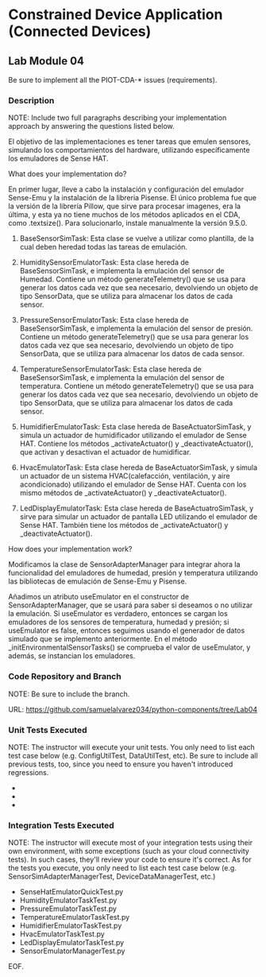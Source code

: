# Constrained Device Application (Connected Devices)

## Lab Module 04

Be sure to implement all the PIOT-CDA-* issues (requirements).

### Description

NOTE: Include two full paragraphs describing your implementation approach by answering the questions listed below.

El objetivo de las implementaciones es tener tareas que emulen sensores, simulando los comportamientos del hardware, utilizando específicamente los emuladores de Sense HAT.

What does your implementation do? 

En primer lugar, lleve a cabo la instalación y configuración del emulador Sense-Emu y la instalación de la libreria Pisense. El único problema fue que la versión de la librería Pillow, que sirve para procesar imagenes, era la última, y esta ya no tiene muchos de los métodos aplicados en el CDA, como .textsize(). Para solucionarlo, instale manualmente la versión 9.5.0.

1. BaseSensorSimTask: Esta clase se vuelve a utilizar como plantilla, de la cual deben heredad todas las tareas de emulación.

2. HumiditySensorEmulatorTask: Esta clase hereda de BaseSensorSimTask, e implementa la emulación del sensor de Humedad. Contiene un método generateTelemetry() que se usa para generar los datos cada vez que sea necesario, devolviendo un objeto de tipo SensorData, que se utiliza para almacenar los datos de cada sensor.

3. PressureSensorEmulatorTask: Esta clase hereda de BaseSensorSimTask, e implementa la emulación del sensor de presión. Contiene un método generateTelemetry() que se usa para generar los datos cada vez que sea necesario, devolviendo un objeto de tipo SensorData, que se utiliza para almacenar los datos de cada sensor.

4. TemperatureSensorEmulatorTask: Esta clase hereda de BaseSensorSimTask, e implementa la emulación del sensor de temperatura. Contiene un método generateTelemetry() que se usa para generar los datos cada vez que sea necesario, devolviendo un objeto de tipo SensorData, que se utiliza para almacenar los datos de cada sensor.

5. HumidifierEmulatorTask: Esta clase hereda de BaseActuatorSimTask, y simula un actuador de humidificador utilizando el emulador de Sense HAT. Contiene los métodos _activateActuator() y _deactivateActuator(), que activan y desactivan el actuador de humidificar.

6. HvacEmulatorTask: Esta clase hereda de BaseActuatorSimTask, y simula un actuador de un sistema HVAC(calefacción, ventilación, y aire acondicionado) utilizando el emulador de Sense HAT. Cuenta con los mismo métodos de _activateActuator() y _deactivateActuator().

7. LedDisplayEmulatorTask: Esta clase hereda de BaseActuatroSimTask, y sirve para simular un actuador de pantalla LED utilizando el emulador de Sense HAT. También tiene los métodos de _activateActuator() y _deactivateActuator().


How does your implementation work?

Modificamos la clase de SensorAdapterManager para integrar ahora la funcionalidad del emuladores de humedad, presión y temperatura utilizando las bibliotecas de emulación de Sense-Emu y Pisense.

Añadimos un atributo useEmulator en el constructor de SensorAdapterManager, que se usará para saber si deseamos o no utilizar la emulación. Si useEmulator es verdadero, entonces se cargan los emuladores de los sensores de temperatura, humedad y presión; si useEmulator es false, entonces seguimos usando el generador de datos simulado que se implemento anteriormente. En el método _initEnvironmentalSensorTasks() se comprueba el valor de useEmulator, y además, se instancian los emuladores.


### Code Repository and Branch

NOTE: Be sure to include the branch.

URL: https://github.com/samuelalvarez034/python-components/tree/Lab04


### Unit Tests Executed

NOTE: The instructor will execute your unit tests. You only need to list each test case below
(e.g. ConfigUtilTest, DataUtilTest, etc). Be sure to include all previous tests, too,
since you need to ensure you haven't introduced regressions.

- 
- 
- 

### Integration Tests Executed

NOTE: The instructor will execute most of your integration tests using their own environment, with
some exceptions (such as your cloud connectivity tests). In such cases, they'll review
your code to ensure it's correct. As for the tests you execute, you only need to list each
test case below (e.g. SensorSimAdapterManagerTest, DeviceDataManagerTest, etc.)

- SenseHatEmulatorQuickTest.py
- HumidityEmulatorTaskTest.py
- PressureEmulatorTaskTest.py
- TemperatureEmulatorTaskTest.py
- HumidifierEmulatorTaskTest.py
- HvacEmulatorTaskTest.py
- LedDisplayEmulatorTaskTest.py
- SensorEmulatorManagerTest.py
  

EOF.
